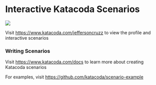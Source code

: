 # Interactive Katacoda Scenarios

[![](http://shields.katacoda.com/katacoda/jeffersoncruzz/count.svg)](https://www.katacoda.com/jeffersoncruzz "Get your profile on Katacoda.com")

Visit https://www.katacoda.com/jeffersoncruzz to view the profile and interactive scenarios

### Writing Scenarios
Visit https://www.katacoda.com/docs to learn more about creating Katacoda scenarios

For examples, visit https://github.com/katacoda/scenario-example
